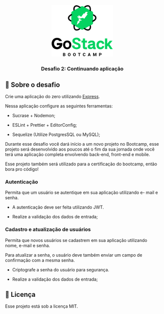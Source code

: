 <h1 align="center">
    <img alt="GoStack" src="./readme-img/GoStack.png" width="200px" />
</h1>

<h3 align="center">Desafio 2: Continuando aplicação</h3>

## :rocket: Sobre o desafio

Crie uma aplicação do zero utilizando [Express](https://expressjs.com/pt-br/).

Nessa aplicação configure as seguintes ferramentas:

- Sucrase + Nodemon;

- ESLint + Prettier + EditorConfig;

- Sequelize (Utilize PostgresSQL ou MySQL);

Durante esse desafio você dará início a um novo projeto no Bootcamp, esse projeto será desenvolvido aos poucos até o fim da sua jornada onde você terá uma aplicação completa envolvendo back-end, front-end e mobile.

Esse projeto também será utilizado para a certificação do bootcamp, então bora pro código!

### Autenticação

Permita que um usuário se autentique em sua aplicação utilizando e- mail e senha.

- A autenticação deve ser feita utilizando JWT.

- Realize a validação dos dados de entrada;

### Cadastro e atualização de usuários

Permita que novos usuários se cadastrem em sua aplicação utilizando nome, e-mail e senha.

Para atualizar a senha, o usuário deve também enviar um campo de confirmação com a mesma senha.

- Criptografe a senha do usuário para segurança.

- Realize a validação dos dados de entrada;

## :memo: Licença

Esse projeto está sob a licença MIT.
